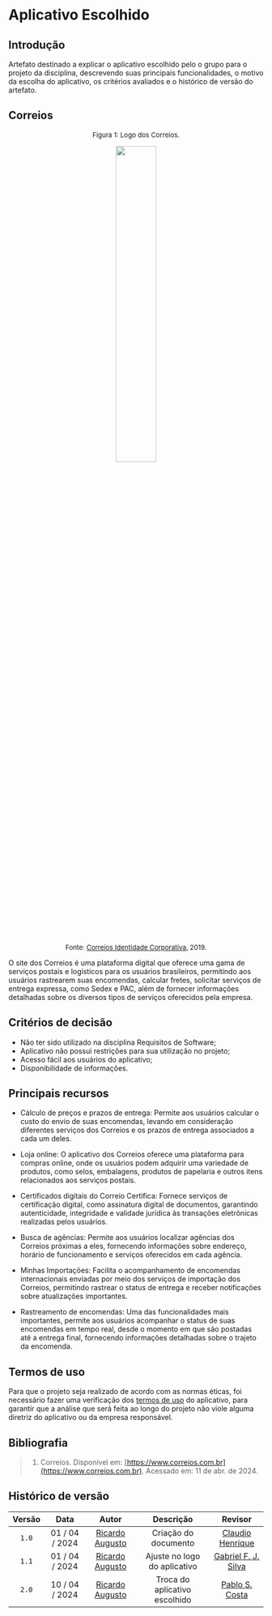 # Aplicativo Escolhido

## Introdução

Artefato destinado a explicar o aplicativo escolhido pelo o grupo para o projeto da disciplina, descrevendo suas principais funcionalidades, o motivo da escolha do aplicativo, os critérios avaliados e o histórico de versão do artefato.

## Correios

<font size="2">
<p style="text-align: center"> Figura 1: Logo dos Correios. </p>
</font>

<center><img style="border: 1px solid white; border-radius: 10%" src="https://mmclovin.github.io/2024.1-App_Correios/assets/correios-logo.png" width = 40%></center>

<font size="2">
<p style="text-align: center"> Fonte: <a href="https://www.correios.com.br/acesso-a-informacao/institucional/identidade-corporativa">Correios Identidade Corporativa,</a> 2019.</p>
</font>

O site dos Correios é uma plataforma digital que oferece uma gama de serviços postais e logísticos para os usuários brasileiros, permitindo aos usuários rastrearem suas encomendas, calcular fretes, solicitar serviços de entrega expressa, como Sedex e PAC, além de fornecer informações detalhadas sobre os diversos tipos de serviços oferecidos pela empresa.

## Critérios de decisão

- Não ter sido utilizado na disciplina Requisitos de Software;
- Aplicativo não possui restrições para sua utilização no projeto;
- Acesso fácil aos usuários do aplicativo;
- Disponibilidade de informações.

## Principais recursos

- Cálculo de preços e prazos de entrega: Permite aos usuários calcular o custo do envio de suas encomendas, levando em consideração diferentes serviços dos Correios e os prazos de entrega associados a cada um deles.

- Loja online: O aplicativo dos Correios oferece uma plataforma para compras online, onde os usuários podem adquirir uma variedade de produtos, como selos, embalagens, produtos de papelaria e outros itens relacionados aos serviços postais.

- Certificados digitais do Correio Certifica: Fornece serviços de certificação digital, como assinatura digital de documentos, garantindo autenticidade, integridade e validade jurídica às transações eletrônicas realizadas pelos usuários.

- Busca de agências: Permite aos usuários localizar agências dos Correios próximas a eles, fornecendo informações sobre endereço, horário de funcionamento e serviços oferecidos em cada agência.

- Minhas Importações: Facilita o acompanhamento de encomendas internacionais enviadas por meio dos serviços de importação dos Correios, permitindo rastrear o status de entrega e receber notificações sobre atualizações importantes.

- Rastreamento de encomendas: Uma das funcionalidades mais importantes, permite aos usuários acompanhar o status de suas encomendas em tempo real, desde o momento em que são postadas até a entrega final, fornecendo informações detalhadas sobre o trajeto da encomenda.

## Termos de uso

Para que o projeto seja realizado de acordo com as normas éticas, foi necessário fazer uma verificação dos [termos de uso](termodeuso.md) do aplicativo, para garantir que a análise que será feita ao longo do projeto não viole alguma diretriz do aplicativo ou da empresa responsável.

## Bibliografia

> 1. Correios. Disponível em: [https://www.correios.com.br](https://www.correios.com.br). Acessado em: 11 de abr. de 2024.
>

## Histórico de versão

| Versão | Data | Autor | Descrição | Revisor
|:-:|:-:|:-:|:-:|:-:|
|`1.0`| 01 / 04 / 2024 | [Ricardo Augusto][RicardoGH] | Criação do documento | [Claudio Henrique](https://github.com/claudiohsc)
|`1.1`| 01 / 04 / 2024 | [Ricardo Augusto][RicardoGH] | Ajuste no logo do aplicativo | [Gabriel F. J. Silva](https://github.com/MMcLovin)
|`2.0`| 10 / 04 / 2024 | [Ricardo Augusto][RicardoGH] | Troca do aplicativo escolhido | [Pablo S. Costa](https://github.com/pabloheika)

[RicardoGH]: https://www.github.com/avmricardo
